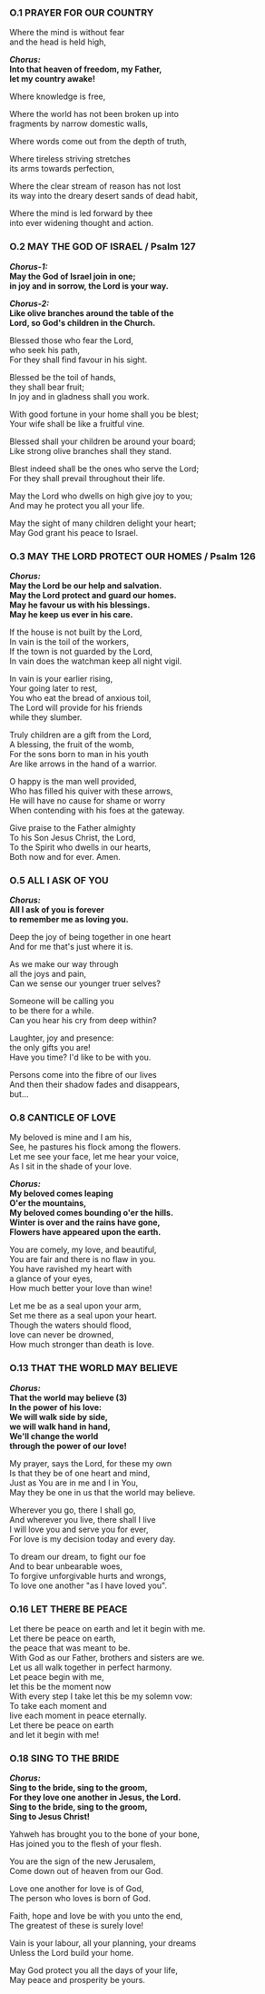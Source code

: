 ### O.1 PRAYER FOR OUR COUNTRY
Where the mind is without  fear<br />
and the head is held high,<br />

***Chorus:***<br />
**Into that heaven of freedom, my Father,**<br />
**let my country awake!**<br />

Where knowledge is free,<br />

Where the world has not been broken up into<br />
fragments by narrow domestic walls,<br />

Where words come out from the depth of truth,<br />

Where tireless striving stretches<br />
its arms towards perfection,<br />

Where the clear stream of reason has not lost<br />
its way into the dreary desert sands of dead habit,<br />

Where the mind is led forward by thee<br />
into ever widening thought and action.<br />

### O.2 MAY THE GOD OF ISRAEL / Psalm 127
***Chorus-1:***<br />
**May the God of Israel join in one;**<br />
**in joy and in sorrow, the Lord is your way.**<br />

***Chorus-2:***<br />
**Like olive branches around the table of the**<br />
**Lord, so God's children in the Church.**<br />

Blessed those who fear the Lord,<br />
who seek his path,<br />
For they shall find favour in his sight.<br />

Blessed be the toil of hands,<br />
they shall bear fruit;<br />
In joy and in gladness shall you work.<br />

With good fortune in your home shall you be blest;<br />
Your wife shall be like a fruitful vine.<br />

Blessed shall your children be around your board;<br />
Like strong olive branches shall they stand.<br />

Blest indeed shall be the ones who serve the Lord;<br />
For they shall prevail throughout their life.<br />

May the Lord who dwells on high give joy to you;<br />
And may he protect you all your life.<br />

May the sight of many children delight your heart;<br />
May God grant his peace to Israel.<br />

### O.3 MAY THE LORD PROTECT OUR HOMES / Psalm 126
***Chorus:***<br />
**May the Lord be our help and salvation.**<br />
**May the Lord protect and guard our homes.**<br />
**May he favour us with his blessings.**<br />
**May he keep us ever in his care.**<br />

If the house is not built by the Lord,<br />
In vain is the toil of the workers,<br />
If the town is not guarded by the Lord,<br />
In vain does the watchman keep all night vigil.<br />

In vain is your earlier rising,<br />
Your going later to rest,<br />
You who eat the bread of anxious toil,<br />
The Lord will provide for his friends<br />
while they slumber.<br />

Truly children are a gift from the Lord,<br />
A blessing, the fruit of the womb,<br />
For the sons born to man in his youth<br />
Are like arrows in the hand of a warrior.<br />

O happy is the man well provided,<br />
Who has filled his quiver with these arrows,<br />
He will have no cause for shame or worry<br />
When contending with his foes at the gateway.<br />

Give praise to the Father almighty<br />
To his Son Jesus Christ, the Lord,<br />
To the Spirit who dwells in our hearts,<br />
Both now and for ever. Amen.<br />

### O.5 ALL I ASK OF YOU
***Chorus:***<br />
**All I ask of you is forever**<br />
**to remember me as loving you.**<br />

Deep the joy of being together in one heart<br />
And for me that's just where it is.<br />

As we make our way through<br />
all the joys and pain,<br />
Can we sense our younger truer selves?<br />

Someone will be calling you<br />
to be there for a while.<br />
Can you hear his cry from deep within?<br />

Laughter, joy and presence:<br />
the only gifts you are!<br />
Have you time? I'd like to be with you.<br />

Persons come into the fibre of our lives<br />
And then their shadow fades and disappears,<br />
but...<br />

### O.8 CANTICLE OF LOVE
My beloved is mine and I am his,<br />
See, he pastures his flock among the flowers.<br />
Let me see your face, let me hear your voice,<br />
As I sit in the shade of your love.<br />

***Chorus:***<br />
**My beloved comes leaping**<br />
**O'er the mountains,**<br />
**My beloved comes bounding o'er the hills.**<br />
**Winter is over and the rains have gone,**<br />
**Flowers have appeared upon the earth.**<br />

You are comely, my love, and beautiful,<br />
You are fair and there is no flaw in you.<br />
You have ravished my heart with<br />
a glance of your eyes,<br />
How much better your love than wine!<br />

Let me be as a seal upon your arm,<br />
Set me there as a seal upon your heart.<br />
Though the waters should flood,<br />
love can never be drowned,<br />
How much stronger than death is love.<br />

### O.13 THAT THE WORLD MAY BELIEVE
***Chorus:***<br />
**That the world may believe (3)**<br />
**In the power of his love:**<br />
**We will walk side by side,**<br />
**we will walk hand in hand,**<br />
**We'll change the world**<br />
**through the power of our love!**<br />

My prayer, says the Lord, for these my own<br />
Is that they be of one heart and mind,<br />
Just as You are in me and I in You,<br />
May they be one in us that the world may believe.<br />

Wherever you go, there I shall go,<br />
And wherever you live, there shall I live<br />
I will love you and serve you for ever,<br />
For love is my decision today and every day.<br />

To dream our dream, to fight our foe<br />
And to bear unbearable woes,<br />
To forgive unforgivable hurts and wrongs,<br />
To love one another "as I have loved you".<br />

### O.16 LET THERE BE PEACE
Let there be peace on earth and let it begin with me.<br />
Let there be peace on earth,<br />
the peace that was meant to be.<br />
With God as our Father, brothers and sisters are we.<br />
Let us all walk together in perfect harmony.<br />
Let peace begin with me,<br />
let this be the moment now<br />
With every step I take let this be my solemn vow:<br />
To take each moment and<br />
live each moment in peace eternally.<br />
Let there be peace on earth<br />
and let it begin with me!<br />

### O.18 SING TO THE BRIDE
***Chorus:***<br />
**Sing to the bride, sing to the groom,**<br />
**For they love one another in Jesus, the Lord.**<br />
**Sing to the bride, sing to the groom,**<br />
**Sing to Jesus Christ!**<br />

Yahweh has brought you to the bone of your bone,<br />
Has joined you to the flesh of your flesh.<br />

You are the sign of the new Jerusalem,<br />
Come down out of heaven from our God.<br />

Love one another for love is of God,<br />
The person who loves is born of God.<br />

Faith, hope and love be with you unto the end,<br />
The greatest of these is surely love!<br />

Vain is your labour, all your planning, your dreams<br />
Unless the Lord build your home.<br />

May God protect you all the days of your life,<br />
May peace and prosperity be yours.